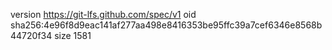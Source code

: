 version https://git-lfs.github.com/spec/v1
oid sha256:4e96f8d9eac141af277aa498e8416353be95ffc39a7cef6346e8568b44720f34
size 1581
